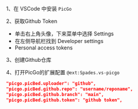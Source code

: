 1、在 VSCode 中安装 `PicGo`

2、获取Github Token
- 单击右上角头像，下来菜单中选择 Settings
- 在左侧导航栏找到 Developer settings
- Personal access tokens

3、创建Github仓库

4、打开PicGo的扩展配置 `@ext:Spades.vs-picgo`
```json
"picgo.picBed.uploader": "github",
"picgo.picBed.github.repo": "username/reponame",
"picgo.picBed.github.branch": "main",
"picgo.picBed.github.token": "github token",
```
